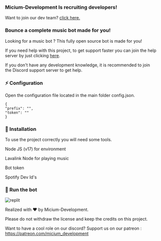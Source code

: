 ### Micium-Development Is recruiting developers!

Want to join our dev team? [click here.](https://forms.gle/ZuXfbv8a5QAP16Zb8)


### Bounce a complete music bot made for you!

Looking for a music bot ? This fully open source bot is made for you!

If you need help with this project, to get support faster you can join the help server by just clicking [here](https://discord.gg/zRt7GW99UP).

If you don't have any development knowledge, it is recommended to join the Discord support server to get help.
### ⚡ Configuration

Open the configuration file located in the main folder config.json.

    {
    "prefix": "",
    "token": ""
    }

### 📑 Installation

To use the project correctly you will need some tools.

Node JS (v17) for environment

Lavalink Node for playing music

Bot token

Spotify Dev Id's

### 💨 Run the bot

[<img align="left" alt="replit" src="https://camo.githubusercontent.com/4deb0e1fe2859b5e7359771d9b83dbeaafef4009c2f312df5b84bf9f6b0951c8/68747470733a2f2f7265706c2e69742f62616467652f6769746875622f53756468616e506c61797a2f446973636f72642d4d75736963426f74" />](https://replit.com/@GROWTOUPSGAMING/Bounce)

<br />

Realized with ❤️ by Micium-Development.

Please do not withdraw the license and keep the credits on this project.

Want to have a cool role on our discord? Support us on our patreon : https://patreon.com/micium_development
